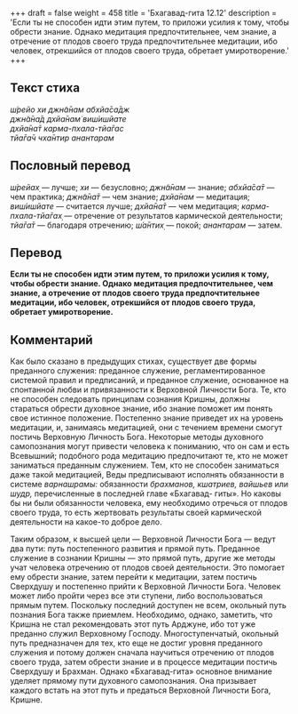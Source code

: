+++
draft = false
weight = 458
title = 'Бхагавад-гита 12.12'
description = 'Если ты не способен идти этим путем, то приложи усилия к тому, чтобы обрести знание. Однако медитация предпочтительнее, чем знание, а отречение от плодов своего труда предпочтительнее медитации, ибо человек, отрекшийся от плодов своего труда, обретает умиротворение.'
+++

## Текст стиха

_ш́рейо хи джн̃а̄нам абхйа̄са̄дж  
джн̃а̄на̄д дхйа̄нам̇ виш́ишйате  
дхйа̄на̄т карма-пхала-тйа̄гас  
тйа̄га̄ч чха̄нтир анантарам_

## Пословный перевод

_ш́рейах̣_ — лучше; _хи_ — безусловно; _джн̃а̄нам_ — знание; _абхйа̄са̄т_ — чем практика; _джн̃а̄на̄т_ — чем знание; _дхйа̄нам_ — медитация; _виш́ишйате_ — считается лучше; _дхйа̄на̄т_ — чем медитация; _карма_\-_пхала_\-_тйа̄гах̣_ — отречение от результатов кармической деятельности; _тйа̄га̄т_ — благодаря отречению; _ш́а̄нтих̣_ — покой; _анантарам_ — затем.

## Перевод

**Если ты не способен идти этим путем, то приложи усилия к тому, чтобы обрести знание. Однако медитация предпочтительнее, чем знание, а отречение от плодов своего труда предпочтительнее медитации, ибо человек, отрекшийся от плодов своего труда, обретает умиротворение.**

## Комментарий

Как было сказано в предыдущих стихах, существует две формы преданного служения: преданное служение, регламентированное системой правил и предписаний, и преданное служение, основанное на спонтанной любви и привязанности к Верховной Личности Бога. Те, кто не способен следовать принципам сознания Кришны, должны стараться обрести духовное знание, ибо знание поможет им понять свое истинное положение. Постепенно знание приведет их на уровень медитации, и, занимаясь медитацией, они с течением времени смогут постичь Верховную Личность Бога. Некоторые методы духовного самопознания могут привести человека к пониманию, что он сам и есть Всевышний; подобного рода медитацию предпочитают те, кто не может заниматься преданным служением. Тем, кто не способен заниматься даже такой медитацией, Веды предписывают исполнять обязанности в системе _варнашрамы:_ обязанности _брахманов, кшатриев, вайшьев_ или _шудр,_ перечисленные в последней главе «Бхагавад- гиты». Но каковы бы ни были обязанности человека, ему необходимо отречься от плодов своего труда, то есть жертвовать результаты своей кармической деятельности на какое-то доброе дело.

Таким образом, к высшей цели — Верховной Личности Бога — ведут два пути: путь постепенного развития и прямой путь. Преданное служение в сознании Кришны — это прямой путь, другие же методы учат человека отречению от плодов своей деятельности. Это помогает ему обрести знание, затем перейти к медитации, затем постичь Сверхдушу и постепенно прийти к Верховной Личности Бога. Человек может либо пройти через все эти ступени, либо воспользоваться прямым путем. Поскольку последний доступен не всем, окольный путь познания Бога также приемлем. Необходимо, однако, заметить, что Кришна не стал рекомендовать этот путь Арджуне, ибо тот уже преданно служил Верховному Господу. Многоступенчатый, окольный путь предназначен для тех, кто еще не достиг уровня преданного служения и потому должен сначала научиться отречению от плодов своего труда, затем обрести знание и в процессе медитации постичь Сверхдушу и Брахман. Однако «Бхагавад-гита» основное внимание уделяет прямому пути духовного самопознания. Она призывает каждого встать на этот путь и предаться Верховной Личности Бога, Кришне.
